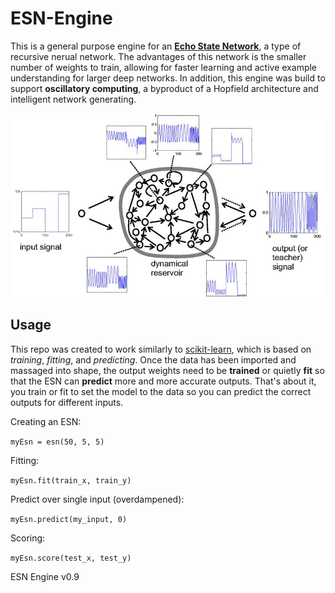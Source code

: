 # ESN-Engine

This is a general purpose engine for an [**Echo State Network**](http://www.scholarpedia.org/article/Echo_state_network), a type of recursive nerual network. The advantages of this network is the smaller number of weights to train, allowing for faster learning and active example understanding for larger deep networks. In addition, this engine was build to support **oscillatory computing**, a byproduct of a Hopfield architecture and intelligent network generating. 

![Echo State Network](esn.jpg)

## Usage

This repo was created to work similarly to [scikit-learn](http://scikit-learn.org/stable/), which is based on *training*, *fitting*, and *predicting*. Once the data has been imported and massaged into shape, the output weights need to be **trained** or quietly **fit** so that the ESN can **predict** more and more accurate outputs. That's about it, you train or fit to set the model to the data so you can predict the correct outputs for different inputs.

Creating an ESN: 

```myEsn = esn(50, 5, 5)```

Fitting:

```myEsn.fit(train_x, train_y)```

Predict over single input (overdampened):

```myEsn.predict(my_input, 0)```

Scoring:

```myEsn.score(test_x, test_y)```

ESN Engine v0.9